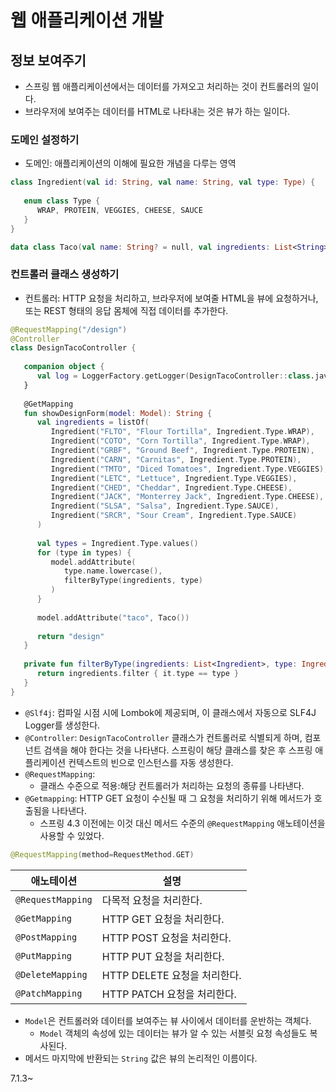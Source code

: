# 웹 애플리케이션 개발

## 정보 보여주기

- 스프링 웹 애플리케이션에서는 데이터를 가져오고 처리하는 것이 컨트롤러의 일이다.
- 브라우저에 보여주는 데이터를 HTML로 나타내는 것은 뷰가 하는 일이다.

### 도메인 설정하기

- 도메인: 애플리케이션의 이해에 필요한 개념을 다루는 영역

```kotlin
class Ingredient(val id: String, val name: String, val type: Type) {  
  
   enum class Type {  
      WRAP, PROTEIN, VEGGIES, CHEESE, SAUCE  
   }  
}
```

```kotlin
data class Taco(val name: String? = null, val ingredients: List<String>? = null)
```

### 컨트롤러 클래스 생성하기

- 컨트롤러: HTTP 요청을 처리하고, 브라우저에 보여줄 HTML을 뷰에 요청하거나, 또는 REST 형태의 응답 몸체에 직접 데이터를 추가한다.

```kotlin
@RequestMapping("/design")  
@Controller  
class DesignTacoController {  
  
   companion object {  
      val log = LoggerFactory.getLogger(DesignTacoController::class.java)  
   }  
  
   @GetMapping  
   fun showDesignForm(model: Model): String {  
      val ingredients = listOf(  
         Ingredient("FLTO", "Flour Tortilla", Ingredient.Type.WRAP),  
         Ingredient("COTO", "Corn Tortilla", Ingredient.Type.WRAP),  
         Ingredient("GRBF", "Ground Beef", Ingredient.Type.PROTEIN),  
         Ingredient("CARN", "Carnitas", Ingredient.Type.PROTEIN),  
         Ingredient("TMTO", "Diced Tomatoes", Ingredient.Type.VEGGIES),  
         Ingredient("LETC", "Lettuce", Ingredient.Type.VEGGIES),  
         Ingredient("CHED", "Cheddar", Ingredient.Type.CHEESE),  
         Ingredient("JACK", "Monterrey Jack", Ingredient.Type.CHEESE),  
         Ingredient("SLSA", "Salsa", Ingredient.Type.SAUCE),  
         Ingredient("SRCR", "Sour Cream", Ingredient.Type.SAUCE)  
      )  
  
      val types = Ingredient.Type.values()  
      for (type in types) {  
         model.addAttribute(  
            type.name.lowercase(),  
            filterByType(ingredients, type)  
         )  
      }  
  
      model.addAttribute("taco", Taco())  
  
      return "design"  
   }  
  
   private fun filterByType(ingredients: List<Ingredient>, type: Ingredient.Type): List<Ingredient> {  
      return ingredients.filter { it.type == type }  
   }  
}
```

- `@Slf4j`: 컴파일 시점 시에 Lombok에 제공되며, 이 클래스에서 자동으로 SLF4J Logger를 생성한다.
- `@Controller`: `DesignTacoController` 클래스가 컨트롤러로 식별되게 하며, 컴포넌트 검색을 해야 한다는 것을 나타낸다. 스프링이 해당 클래스를 찾은 후 스프링 애플리케이션 컨텍스트의 빈으로 인스턴스를 자동 생성한다.
- `@RequestMapping`: 
	- 클래스 수준으로 적용:해당 컨트롤러가 처리하는 요청의 종류를 나타낸다.
- `@Getmapping`: HTTP GET 요청이 수신될 때 그 요청을 처리하기 위해 메서드가 호출됨을 나타낸다.
	- 스프링 4.3 이전에는 이것 대신 메서드 수준의 `@RequestMapping` 애노테이션을 사용할 수 있었다.

```kotlin
@RequestMapping(method=RequestMethod.GET)
```

|애노테이션|설명|
|---|---|
|`@RequestMapping`|다목적 요청을 처리한다.|
|`@GetMapping`|HTTP GET 요청을 처리한다.|
|`@PostMapping`|HTTP POST 요청을 처리한다.|
|`@PutMapping`|HTTP PUT 요청을 처리한다.
|`@DeleteMapping`|HTTP DELETE 요청을 처리한다.|
|`@PatchMapping`|HTTP PATCH 요청을 처리한다.|

- `Model`은 컨트롤러와 데이터를 보여주는 뷰 사이에서 데이터를 운반하는 객체다.
	- `Model` 객체의 속성에 있는 데이터는 뷰가 알 수 있는 서블릿 요청 속성들도 복사된다.
- 메서드 마지막에 반환되는 `String` 값은 뷰의 논리적인 이름이다.

7.1.3~